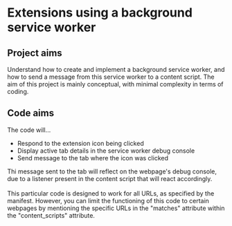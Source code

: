 # Extensions using a background service worker
## Project aims
Understand how to create and implement a background service worker, and how to send a message from this service worker to a content script. The aim of this project is mainly conceptual, with minimal complexity in terms of coding.
## Code aims
The code will...
- Respond to the extension icon being clicked
- Display active tab details in the service worker debug console
- Send message to the tab where the icon was clicked

Thi message sent to the tab will reflect on the webpage's debug console, due to a listener present in the content script that will react accordingly.
<br><br>
This particular code is designed to work for all URLs, as specified by the manifest. However, you can limit the functioning of this code to certain webpages by mentioning the specific URLs in the "matches" attribute within the "content_scripts" attribute.